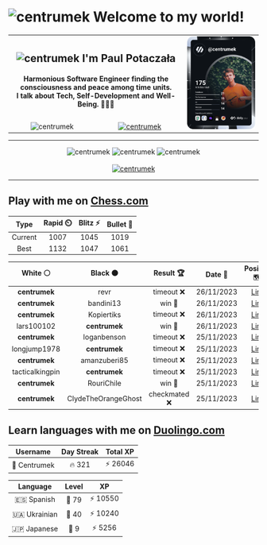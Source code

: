 <h1>
  <img
    src="https://emojis.slackmojis.com/emojis/images/1531849430/4246/blob-sunglasses.gif"
    width="30"
    alt="centrumek"
  />
  Welcome to my world!
</h1>

<table>
  <tbody>
    <tr>
      <td align="center" width="70%" colspan="2">
        <h2>
          <img
            src="https://raw.githubusercontent.com/MartinHeinz/MartinHeinz/master/wave.gif"
            width="30px"
            alt="centrumek"
          />
          I'm Paul Potaczała
        </h2>
        <h4>
          Harmonious Software Engineer finding the consciousness and peace among time units.
          <br/>
          I talk about Tech, Self-Development and Well-Being. 🌿🧘🚀
        </h4>
      </td>
      <td width="30%" rowspan="2">
        <a href="https://app.daily.dev/centrumek">
          <img
            src="./devcard.svg"
            alt="centrumek"
          />
        </a>
      </td>
    </tr>
    <tr align="center">
      <td>
        <img
          src="https://komarev.com/ghpvc/?username=centrumek&label=visitors&color=0e75b6&style=flat"
          alt="centrumek"
        >
      </td>
      <td>
        <a href="https://stackoverflow.com/users/14496012/centrumek">
          <img
            src="https://stackoverflow.com/users/flair/14496012.png?theme=dark"
            alt="centrumek"
          >
        </a>
      </td>
    </tr>
  </tbody>
</table>

---
<div align="center">
  <img 
    src="https://github-readme-stats.vercel.app/api?username=centrumek&show_icons=true&count_private=true&theme=dark&hide_border=true&hide=issues,contribs&bg_color=00000000"
    alt="centrumek"
  />
  <img
    src="https://github-readme-stats.vercel.app/api/top-langs/?username=centrumek&layout=compact&hide_border=true&theme=dark&bg_color=00000000&langs_count=6&exclude_repo=air-statistic-app"
    alt="centrumek"
  />
  <img 
    src="https://github-readme-streak-stats.herokuapp.com?user=centrumek&theme=dark&hide_border=true&background=FFFFFF00"
    alt="centrumek"
  />
  <br/>
  <br/>
  <a href="https://www.buymeacoffee.com/centrumek">
    <img
      src="https://cdn.buymeacoffee.com/buttons/v2/default-orange.png"
      height="50"
      width="210"
      alt="centrumek"
    />
  </a>
</div>

---

## Play with me on [Chess.com](https://www.chess.com/member/centrumek)

<div align="center">
<!--START_SECTION:chessStats-->
<!-- Automatically generated with https://github.com/Balastrong/chess-stats-action -->

| Type | Rapid ⏲️ | Blitz ⚡ | Bullet 🔫 |
|:---:|:---:|:---:|:---:|
| Current | 1007 | 1045 | 1019 |
| Best | 1132 | 1047 | 1061 |

| White ⚪ | Black ⚫ | Result 🏆 | Date 📅 | Position 🗺️ | Type 🕕 |
|:---:|:---:|:---:|:---:|:---:|:---:|
| **centrumek** | revr | timeout ❌ | 26/11/2023 | <a href="http://www.ee.unb.ca/cgi-bin/tervo/fen.pl?select=8/5p2/4k1p1/1pB1P3/4p1K1/P4r2/2r5/8 w - -">Link</a> | Bullet |
| **centrumek** | bandini13 | win 🥇 | 26/11/2023 | <a href="http://www.ee.unb.ca/cgi-bin/tervo/fen.pl?select=6k1/6p1/2p4p/2pp4/P1b5/2Q1P1q1/1K6/6R1 b - -">Link</a> | Bullet |
| **centrumek** | Kopiertiks | timeout ❌ | 26/11/2023 | <a href="http://www.ee.unb.ca/cgi-bin/tervo/fen.pl?select=8/p1p5/P5k1/1KP4p/7p/3q4/8/2Q5 w - -">Link</a> | Bullet |
| lars100102 | **centrumek** | win 🥇 | 26/11/2023 | <a href="http://www.ee.unb.ca/cgi-bin/tervo/fen.pl?select=r2k1b1r/ppp2p2/4bn1p/4p1p1/4P3/2N2PB1/PPP3PP/R3KB1R w KQ -">Link</a> | Bullet |
| **centrumek** | loganbenson | timeout ❌ | 25/11/2023 | <a href="http://www.ee.unb.ca/cgi-bin/tervo/fen.pl?select=8/5pkp/6p1/3K1p2/4rP2/8/P7/8 w - -">Link</a> | Bullet |
| longjump1978 | **centrumek** | timeout ❌ | 25/11/2023 | <a href="http://www.ee.unb.ca/cgi-bin/tervo/fen.pl?select=8/2r5/8/p3P1R1/P2PKP2/8/5k2/8 b - -">Link</a> | Bullet |
| **centrumek** | amanzuberi85 | timeout ❌ | 25/11/2023 | <a href="http://www.ee.unb.ca/cgi-bin/tervo/fen.pl?select=8/1p4pp/1p6/8/3pk3/3N4/8/4K3 w - -">Link</a> | Bullet |
| tacticalkingpin | **centrumek** | timeout ❌ | 25/11/2023 | <a href="http://www.ee.unb.ca/cgi-bin/tervo/fen.pl?select=2kR4/p6p/2N3p1/5pP1/5P1P/P1Pb4/5K2/R7 b - -">Link</a> | Bullet |
| **centrumek** | RouriChile | win 🥇 | 25/11/2023 | <a href="http://www.ee.unb.ca/cgi-bin/tervo/fen.pl?select=2r3k1/p4pQ1/1pq2P2/3p2p1/6r1/P1P1P3/1P1K3P/2R4R b - -">Link</a> | Bullet |
| **centrumek** | ClydeTheOrangeGhost | checkmated ❌ | 25/11/2023 | <a href="http://www.ee.unb.ca/cgi-bin/tervo/fen.pl?select=4r3/p1p1pkbp/1p4p1/3K1p2/1nP5/1P3R1P/P6P/8 w - -">Link</a> | Bullet |

<!--END_SECTION:chessStats-->
</div>

## Learn languages with me on [Duolingo.com](https://www.duolingo.com/profile/Centrumek)

<div align="center">
<!--START_SECTION:duolingoStats-->
<!-- Automatically generated with https://github.com/centrumek/duolingo-readme-stats-->

| Username | Day Streak | Total XP |
|:---:|:---:|:---:|
| 👤 Centrumek | 🔥 321 | ⚡ 26046 |

| Language | Level | XP |
|:---:|:---:|:---:|
| 🇪🇸 Spanish | 👑 79 | ⚡ 10550 |
| 🇺🇦 Ukrainian | 👑 40 | ⚡ 10240 |
| 🇯🇵 Japanese | 👑 9 | ⚡ 5256 |

<!--END_SECTION:duolingoStats-->
</div>
<!--
**centrumek/centrumek** is a ✨ _special_ ✨ repository because its `README.md` (this file) appears on your GitHub profile.

Here are some ideas to get you started:

- 🔭 I’m currently working on ...
- 🌱 I’m currently learning ...
- 👯 I’m looking to collaborate on ...
- 🤔 I’m looking for help with ...
- 💬 Ask me about ...
- 📫 How to reach me: ...
- 😄 Pronouns: ...
- ⚡ Fun fact: ...
-->
